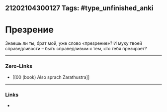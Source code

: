 21202104300127
Tags: #type_unfinished_anki
---
# Презрение

   Знаешь ли ты, брат мой, уже слово «презрение»? И муку твоей справедливости – быть справедливым к тем, кто тебя презирает?

---
### Zero-Links
- [[00 (book) Also sprach Zarathustra]]
---
### Links
-